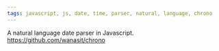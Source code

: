 ```yaml
---
tags: javascript, js, date, time, parser, natural, language, chrono
---
```

A natural language date parser in Javascript.
https://github.com/wanasit/chrono